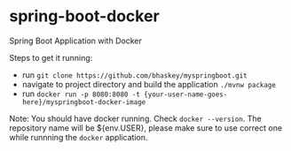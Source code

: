 # spring-boot-docker
Spring Boot Application with Docker

Steps to get it running:
 - run `git clone https://github.com/bhaskey/myspringboot.git`
 - navigate to project directory and build the application `./mvnw package`
 - run `docker run -p 8080:8080 -t {your-user-name-goes-here}/myspringboot-docker-image`
 
Note: You should have docker running. Check `docker --version`. The repository name will be ${env.USER}, please make sure to use correct one while runnning the `docker` application.
